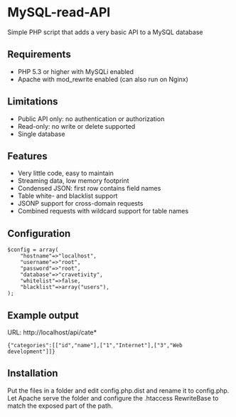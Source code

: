 # MySQL-read-API

Simple PHP script that adds a very basic API to a MySQL database

## Requirements

  - PHP 5.3 or higher with MySQLi enabled
  - Apache with mod_rewrite enabled (can also run on Nginx)

## Limitations

  - Public API only: no authentication or authorization
  - Read-only: no write or delete supported
  - Single database

## Features

  - Very little code, easy to maintain
  - Streaming data, low memory footprint
  - Condensed JSON: first row contains field names
  - Table white- and blacklist support
  - JSONP support for cross-domain requests
  - Combined requests with wildcard support for table names

## Configuration

```
$config = array(
    "hostname"=>"localhost",
    "username"=>"root",
    "password"=>"root",
    "database"=>"cravetivity",
    "whitelist"=>false,
    "blacklist"=>array("users"),
);
```

## Example output

URL: http://localhost/api/cate*

```
{"categories":[["id","name"],["1","Internet"],["3","Web development"]]}
```

## Installation

Put the files in a folder and edit config.php.dist and rename it to config.php. Let Apache serve the folder and configure the .htaccess RewriteBase to match the exposed part of the path.
